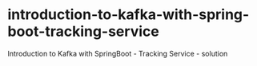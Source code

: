 # introduction-to-kafka-with-spring-boot-tracking-service
Introduction to Kafka with SpringBoot - Tracking Service - solution
